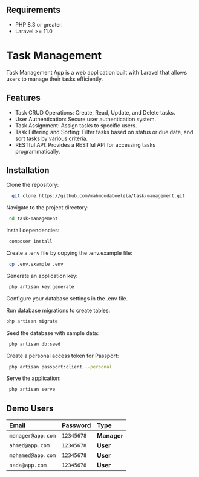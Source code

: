 
## Requirements
- PHP 8.3 or greater.
- Laravel >= 11.0

# Task Management

Task Management App is a web application built with Laravel that allows users to manage their tasks efficiently.




## Features

- Task CRUD Operations: Create, Read, Update, and Delete tasks.
- User Authentication: Secure user authentication system.
- Task Assignment: Assign tasks to specific users.
- Task Filtering and Sorting: Filter tasks based on status or due date, and sort tasks by various criteria.
- RESTful API: Provides a RESTful API for accessing tasks programmatically.


## Installation

Clone the repository:

```bash
  git clone https://github.com/mahmoudaboelela/task-management.git
```

Navigate to the project directory:

```bash
 cd task-management
```

Install dependencies:

```bash
 composer install
```

Create a .env file by copying the .env.example file:

```bash
 cp .env.example .env
```

Generate an application key:

```bash
 php artisan key:generate
```

Configure your database settings in the .env file.



Run database migrations to create tables:

```bash
php artisan migrate
```

Seed the database with sample data:

```bash
 php artisan db:seed
```

Create a personal access token for Passport:

```bash
 php artisan passport:client --personal
```

Serve the application:


```bash
 php artisan serve
```

## Demo Users

| Email | Password     | Type                |
| :-------- | :------- | :------------------------- |
| `manager@app.com` | `12345678` | **Manager** |
 `ahmed@app.com` | `12345678` | **User** |
  `mohamed@app.com` | `12345678` | **User** |
   `nada@app.com` | `12345678` | **User** |

